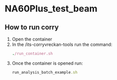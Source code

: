 # NA60Plus_test_beam

## How to run corry
1. Open the container
2. In the /its-corryvreckan-tools run the command:
   ```ruby
   ./run_container.sh
   ```
3. Once the container is opened run:
   ```ruby
   run_analysis_batch_example.sh
   ```
